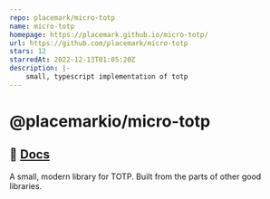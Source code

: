 ```yaml
---
repo: placemark/micro-totp
name: micro-totp
homepage: https://placemark.github.io/micro-totp/
url: https://github.com/placemark/micro-totp
stars: 12
starredAt: 2022-12-13T01:05:20Z
description: |-
    small, typescript implementation of totp
---
```


# @placemarkio/micro-totp

## 📁 [Docs](https://placemark.github.io/micro-totp/)

A small, modern library for TOTP. Built from the parts of other good
libraries.

